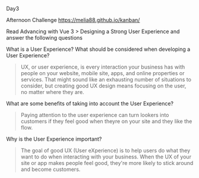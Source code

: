 Day3 

Afternoon Challenge https://melia88.github.io/kanban/

Read Advancing with Vue 3 > Designing a Strong User Experience and answer the following questions

What is a User Experience? What should be considered when developing a User Experience?
>UX, or user experience, is every interaction your business has with people on your website, mobile site, apps, and online properties or services. That might sound like an exhausting number of situations to consider, but creating good UX design means focusing on the user, no matter where they are.

What are some benefits of taking into account the User Experience?
> Paying attention to the user experience can turn lookers into customers if they feel good when theyre on your site and they like the flow.

Why is the User Experience important?
> The goal of good UX (User eXperience) is to help users do what they want to do when interacting with your business. When the UX of your site or app makes people feel good, they're more likely to stick around and become customers.